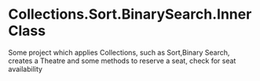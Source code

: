 # Collections.Sort.BinarySearch.InnerClass
Some project which applies Collections, such as Sort,Binary Search, creates a Theatre and some methods to reserve a seat, check for seat availability
